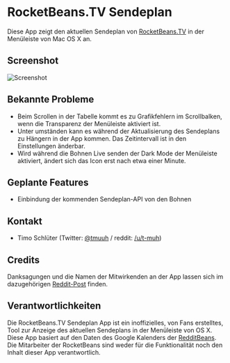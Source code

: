 # RocketBeans.TV Sendeplan

Diese App zeigt den aktuellen Sendeplan von [RocketBeans.TV](http://www.twitch.tv/rocketbeanstv) in der Menüleiste von Mac OS X an.

## Screenshot

![Screenshot](http://t-muh.de/pictures/rocketbeanstv_app_new.png) 

## Bekannte Probleme

* Beim Scrollen in der Tabelle kommt es zu Grafikfehlern im Scrollbalken, wenn die Transparenz der Menüleiste aktiviert ist.
* Unter umständen kann es während der Aktualisierung des Sendeplans zu Hängern in der App kommen. Das Zeitintervall ist in den Einstellungen änderbar.
* Wird während die Bohnen Live senden der Dark Mode der Menüleiste aktiviert, ändert sich das Icon erst nach etwa einer Minute.

## Geplante Features

* Einbindung der kommenden Sendeplan-API von den Bohnen

## Kontakt

* Timo Schlüter (Twitter: [@tmuuh](http://twitter.com/tmuuh) / reddit: [/u/t-muh](http://www.reddit.com/u/t-muh))

## Credits

Danksagungen und die Namen der Mitwirkenden an der App lassen sich im dazugehörigen [Reddit-Post](http://www.reddit.com/r/rocketbeans/comments/2thoaj/rocketbeanstv_sendeplan_app_für_mac_os_x/) finden.

## Verantwortlichkeiten

Die RocketBeans.TV Sendeplan App ist ein inoffizielles, von Fans erstelltes, Tool zur Anzeige des aktuellen Sendeplans in der Menüleiste von OS X.
Diese App basiert auf den Daten des Google Kalenders der [RedditBeans](http://www.redditbeans.de).
Die Mitarbeiter der RocketBeans sind weder für die Funktionalität noch den Inhalt dieser App verantwortlich.

